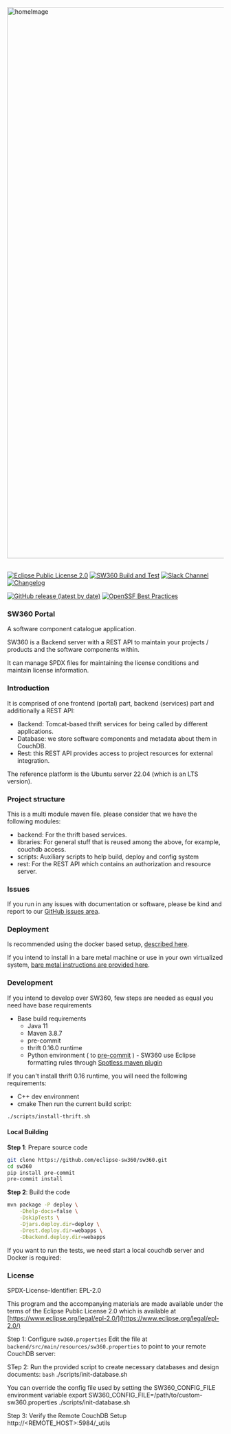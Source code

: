 
<img width="1280" alt="homeImage" src="https://github.com/user-attachments/assets/3c2e6712-97a7-4637-80b5-915cdd3af1e8" />
<br></br>


[![Eclipse Public License 2.0](https://img.shields.io/badge/license-EPL--2.0-green.svg "Eclipse Public License 2.0")](LICENSE)
[![SW360 Build and Test](https://github.com/eclipse-sw360/sw360/workflows/SW360%20Build%20and%20Test/badge.svg)](https://github.com/eclipse-sw360/sw360/actions?query=workflow:"SW360+Build+and+Test")
[![Slack Channel](https://img.shields.io/badge/slack-sw360chat-blue.svg?longCache=true&logo=slack)](https://join.slack.com/t/sw360chat/shared_invite/enQtNzg5NDQxMTQyNjA5LThiMjBlNTRmOWI0ZjJhYjc0OTk3ODM4MjBmOGRhMWRmN2QzOGVmMzQwYzAzN2JkMmVkZTI1ZjRhNmJlNTY4ZGI)
[![Changelog](https://badgen.net/badge/changelog/%E2%98%85/blue)](https://github.com/eclipse/sw360/blob/master/CHANGELOG.md)


[![GitHub release (latest by date)](https://img.shields.io/github/v/release/eclipse/sw360)](https://github.com/eclipse/sw360/releases/latest)
[![OpenSSF Best Practices](https://www.bestpractices.dev/projects/9485/badge)](https://www.bestpractices.dev/projects/9485)

### SW360 Portal

A software component catalogue application.

SW360 is a Backend server with a REST API to maintain your projects / products and the software components within.

It can manage SPDX files for maintaining the license conditions and maintain license information.

### Introduction

It is comprised of one frontend (portal) part, backend (services) part and additionally a REST API:

* Backend: Tomcat-based thrift services for being called by different applications.
* Database: we store software components and metadata about them in CouchDB.
* Rest: this REST API provides access to project resources for external integration.

The reference platform is the Ubuntu server 22.04 (which is an LTS version).

### Project structure

This is a multi module maven file. please consider that we have the following modules:

* backend: For the thrift based services.
* libraries: For general stuff that is reused among the above, for example, couchdb access.
* scripts: Auxiliary scripts to help build, deploy and config system
* rest: For the REST API which contains an authorization and resource server.

### Issues

If you run in any issues with documentation or software, please be kind and report to our
[GitHub issues area](https://github.com/eclipse/sw360/issues).

### Deployment

Is recommended using the docker based setup,
[described here](https://github.com/eclipse/sw360/blob/main/README_DOCKER.md).

If you intend to install in a bare metal machine or use in your own virtualized system, [bare metal instructions are provided here](https://www.eclipse.org/sw360/docs/deployment/baremetal/deploy-natively/).

### Development

If you intend to develop over SW360, few steps are needed as equal you need have base
requirements

* Base build requirements
  * Java 11
  * Maven 3.8.7
  * pre-commit
  * thrift 0.16.0 runtime
  * Python environment ( to [pre-commit](https://pre-commit.com/) ) - SW360 use Eclipse formatting rules
  through [Spotless maven plugin](https://github.com/diffplug/spotless/tree/main/plugin-maven)

If you can't install thrift 0.16 runtime, you will need the following requirements:

* C++ dev environment
* cmake
Then run the current build script:

```bash
./scripts/install-thrift.sh
```

#### Local Building

**Step 1**: Prepare source code

```bash
git clone https://github.com/eclipse-sw360/sw360.git
cd sw360
pip install pre-commit
pre-commit install
```

**Step 2**: Build the code

```bash
mvn package -P deploy \
    -Dhelp-docs=false \
    -DskipTests \
    -Djars.deploy.dir=deploy \
    -Drest.deploy.dir=webapps \
    -Dbackend.deploy.dir=webapps
```

If you want to run the tests, we need start a local couchdb server and Docker is required:

### License

SPDX-License-Identifier: EPL-2.0

This program and the accompanying materials are made
available under the terms of the Eclipse Public License 2.0
which is available at [https://www.eclipse.org/legal/epl-2.0/](https://www.eclipse.org/legal/epl-2.0/)


Step 1: Configure `sw360.properties`
Edit the file at `backend/src/main/resources/sw360.properties` to point to your remote CouchDB server:

STep 2: Run the provided script to create necessary databases and design documents:
```bash```
./scripts/init-database.sh

You can override the config file used by setting the SW360_CONFIG_FILE environment variable
export SW360_CONFIG_FILE=/path/to/custom-sw360.properties
./scripts/init-database.sh

Step 3: Verify the Remote CouchDB Setup
http://<REMOTE_HOST>:5984/_utils



